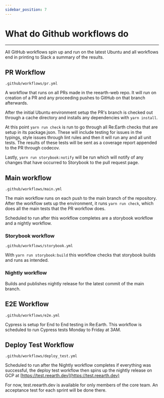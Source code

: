 ```yaml
---
sidebar_position: 7
---
```


# What do Github workflows do
------

All GitHub workflows spin up and run on the latest Ubuntu and all workflows end in printing to Slack a summary of the results.

## PR Workflow

`.github/workflows/pr.yml`

A workflow that runs on all PRs made in the reearth-web repo. It will run on creation of a PR and any proceeding pushes to GitHub on that branch afterwards. 

After the initial Ubuntu environment setup the PR's branch is checked out through a cache directory and installs any dependencies with `yarn install`. 

At this point `yarn run check` is run to go through all Re:Earth checks that are setup in its package.json. These will include testing for issues in the typings, style issues through lint rules and then it will run any and all unit tests. The results of these tests will be sent as a coverage report appended to the PR through codecov.

Lastly, `yarn run storybook:notify` will be run which will notify of any changes that have occurred to Storybook to the pull request page.

## Main workflow

`.github/workflows/main.yml`

The main workflow runs on each push to the main branch of the repository. After the workflow sets up the environment, it runs `yarn run check`, which does all the main tests that the PR workflow does.

Scheduled to run after this workflow completes are a storybook workflow and a nightly workflow.

### Storybook workflow

`.github/workflows/storybook.yml`

With `yarn run storybook:build` this workflow checks that storybook builds and runs as intended.

### Nightly workflow

Builds and publishes nightly release for the latest commit of the main branch.

## E2E Workflow

`.github/workflows/e2e.yml`

Cypress is setup for End to End testing in Re:Earth. This workflow is scheduled to run Cypress tests Monday to Friday at 3AM.

## Deploy Test Workflow

`.github/workflows/deploy_test.yml`

Scheduled to run after the Nightly workflow completes if everything was successful, the deploy test workflow then spins up the nightly release on GCP at [https://test.reearth.dev](https://test.reearth.dev)

For now, test.reearth.dev is available for only members of the core team. An acceptance test for each sprint will be done there.